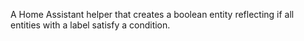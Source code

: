 A Home Assistant helper that creates a boolean entity reflecting if all entities with a label satisfy a condition.
